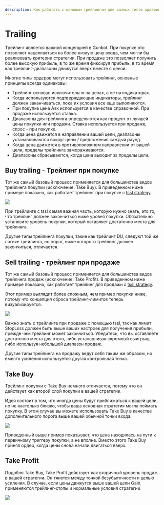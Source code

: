 ```yaml
---
description: Как работать с ценовым трейлингом для разных типов ордеров.
---
```


# Trailing

Трейлинг является важной концепцией в Gunbot. При покупке это позволяет нацеливаться на более низкую цену входа, чем могли бы реализовать критерии стратегии. При продаже это позволяет получить более высокую прибыль, в то же время фиксируя прибыль, в то время как трейлинг-диапазоны движутся вверх вместе с ценой. 

Многие типы ордеров могут использовать трейлинг, основные принципы всегда одинаковы:

* Трейлинг основан исключительно на ценах, а не на индикаторах. 
* Когда используются подтверждающие индикаторы, трейлинг должен заканчиваться, пока их условия все еще выполняются. 
* При покупке цена Ask используется в качестве справочной. При продаже используется ставка. 
* Диапазоны для трейлинга определяются как процент от лучшей цены покупки или продажи. Ставка используется при продаже, спрос - при покупке. 
* Когда цена движется в направлении вашей цели, диапазоны устанавливаются вокруг цены / предложения каждый раунд. 
* Когда цена движется в противоположном направлении от вашей цели, пределы трейлинга замораживаются. 
* Диапазоны сбрасываются, когда цена выходит за пределы цели.

## Buy trailing - Трейлинг при покупке <a id="buy-trailing"></a>

Тот же самый базовый процесс применяется для большинства видов трейлинга покупки \(исключение: Take Buy\). В приведенном ниже примере показано, как работает трейлинг при покупке с [tssl strategy](https://wiki.gunthy.org/trading-strategy-options/regular-strategies-spot-trading/tssl-trailing-stop-stop-limit).

![](https://blobscdn.gitbook.com/v0/b/gitbook-28427.appspot.com/o/assets%2F-L_Rejuz9K0BDQxSQvUH%2F-LaQaI82i0pkCW76yWm-%2F-LaQaPzBsdW28HcFyDEm%2Fimage.png?alt=media&token=dd908b77-47d2-40ee-b5fa-3c3104150712)

При трейлинге с tssl самая важная часть, которую нужно знать, это то, что трейлинг должен закончиться ниже уровня покупки. Обязательно установите уровень покупки, который оставляет достаточно места для трейлинга. 

Другие типы трейлинга покупки, такие как трейлинг DU, следуют той же логике трейлинга, но порог, ниже которого трейлинг должен закончиться, отличается.

## Sell trailing - трейлинг при продаже <a id="sell-trailing"></a>

Тот же самый базовый процесс применяется для большинства видов трейлинга продаж \(исключение: Take Profit\). В приведенном ниже примере показано, как работает трейлинг для продажи с [tssl strategy](https://wiki.gunthy.org/trading-strategy-options/regular-strategies-spot-trading/tssl-trailing-stop-stop-limit).

Этот пример выглядит более сложным, чем пример покупки ниже, потому что концепция сброса трейлинг-лимитов теперь визуализируется.

![](https://blobscdn.gitbook.com/v0/b/gitbook-28427.appspot.com/o/assets%2F-L_Rejuz9K0BDQxSQvUH%2F-LaQl1n7iWNfdtIfzpuy%2F-LaQpsnS-DdzMLDmWFdn%2Fimage.png?alt=media&token=3189aa69-4bfd-47ad-bfd8-2704fc818fc4)

Важно знать о трейлинге при продаже с помощью tssl, так как лимит StopLoss должен быть выше ваших настроек для получения прибыли, прежде чем трейлинг может закончиться. Убедитесь, что вы оставляете достаточно места для этого, либо устанавливая скромный выигрыш, либо используя небольшой диапазон продаж. 

Другие типы трейлинга на продажу ведут себя таким же образом, но вместо усиления используется другая контрольная точка.

## Take Buy  <a id="take-buy"></a>

Трейлинг покупки с Take Buy немного отличается, потому что он действует как второй слой покупки в вашей стратегии. 

Идея состоит в том, что иногда цены будут приближаться к вашей цели, но не настолько близко, чтобы ваша основная стратегия могла поймать покупку. В этом случае вы можете использовать Take Buy в качестве дополнительного порога выше вашей обычной точки входа.

![](https://blobscdn.gitbook.com/v0/b/gitbook-28427.appspot.com/o/assets%2F-L_Rejuz9K0BDQxSQvUH%2F-LaQl1n7iWNfdtIfzpuy%2F-LaQl2hdkuwEtNE4CO7n%2Fimage.png?alt=media&token=37dc613a-0e2c-497f-a437-1b23839765e1)

Приведенный выше пример показывает, что цена находилась на пути к первичному триггеру покупки, а не вполне. Вместо этого Take Buy принял ордер, когда цены снова начали двигаться вверх.

## Take Profit <a id="take-profit"></a>

Подобно Take Buy, Take Profit действует как вторичный уровень продаж в вашей стратегии. Он тянется между точкой безубыточности и целью усиления. В случае, если цены движутся выше вашей цели Gain, применяются трейлинг-стопы и нормальные условия стратегии.

![](https://blobscdn.gitbook.com/v0/b/gitbook-28427.appspot.com/o/assets%2F-L_Rejuz9K0BDQxSQvUH%2F-LaQl1n7iWNfdtIfzpuy%2F-LaR4IqpSj8njwItBqlM%2Fimage.png?alt=media&token=61cbdc84-3af1-4243-9cb2-462ec2cba72f)

